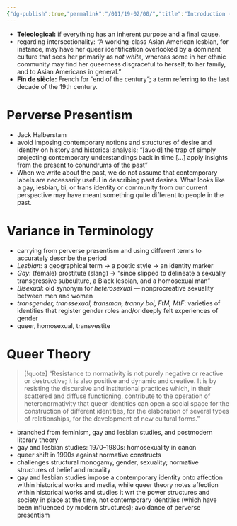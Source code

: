 ```yaml
---
{"dg-publish":true,"permalink":"/011/19-02/00/","title":"Introduction - To the Reader","tags":["SJS310"],"noteIcon":"1","created":"2024-09-26T13:45:04.171-07:00","updated":"2024-09-26T15:32:47.884-07:00"}
---
```


- **Teleological:** if everything has an inherent purpose and a final cause.
- regarding intersectionality: “A working-class Asian American lesbian, for instance, may have her queer identification overlooked by a dominant culture that sees her primarily as _not white_, whereas some in her ethnic community may find her queerness disgraceful to herself, to her family, and to Asian Americans in general.”
- **Fin de siècle:** French for “end of the century”; a term referring to the last decade of the 19th century.
# Perverse Presentism
- Jack Halberstam
- avoid imposing contemporary notions and structures of desire and identity on history and historical analysis; “\[avoid] the trap of simply projecting contemporary understandings back in time \[…] apply insights from the present to conundrums of the past”
- When we write about the past, we do not assume that contemporary labels are necessarily useful in describing past desires. What looks like a gay, lesbian, bi, or trans identity or community from our current perspective may have meant something quite different to people in the past.
# Variance in Terminology
- carrying from perverse presentism and using different terms to accurately describe the period
- _Lesbian_: a geographical term → a poetic style → an identity marker
- _Gay_: (female) prostitute (slang) → “since slipped to delineate a sexually transgressive subculture, a Black lesbian, and a homosexual man”
- _Bisexual_: old synonym for _heterosexual_ — nonprocreative sexuality between men and women
- _transgender, transsexual, transman, tranny boi, FtM, MtF_: varieties of identities that register gender roles and/or deeply felt experiences of gender
- queer, homosexual, transvestite
# Queer Theory
> [!quote] “Resistance to normativity is not purely negative or reactive or destructive; it is also positive and dynamic and creative. It is by resisting the discursive and institutional practices which, in their scattered and diffuse functioning, contribute to the operation of heteronormativity that queer identities can open a social space for the construction of different identities, for the elaboration of several types of relationships, for the development of new cultural forms.”
- branched from feminism, gay and lesbian studies, and postmodern literary theory
- gay and lesbian studies: 1970–1980s: homosexuality in canon
- queer shift in 1990s against normative constructs
- challenges structural monogamy, gender, sexuality; normative structures of belief and morality
- gay and lesbian studies impose a contemporary identity onto affection within historical works and media, while queer theory notes affection within historical works and studies it wrt the power structures and society in place at the time, not contemporary identities (which have been influenced by modern structures); avoidance of perverse presentism